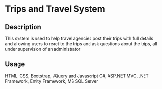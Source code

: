# Trips and Travel System

## Description

This system is used to help travel agencies post their trips with full details and allowing users to react to the trips and ask questions about the trips,
all under supervision of an administrator 

## Usage
HTML, CSS, Bootstrap, JQuery and Javascript
C#, ASP.NET MVC, .NET Framework, Entity Framework, MS SQL Server 
